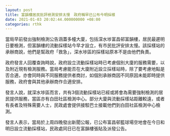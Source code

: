 ```yaml
---
layout: post
title: 富韻樓居民批評檢測安排太慢　政府稱早已公布今明採樣
date: 2021-01-03 20:02:44.000000000 +08:00
categories: rthk
---
```


當局早前發出強制檢測公告涵蓋多幢大廈，包括深水埗富昌邨富韻樓，居民最遲明日要檢測，但富韻樓的流動採樣站今早才設立，有市民批評安排太慢。該採樣站的承辦商說，他們是幫政府「救急」，深水埗區的採樣站原本不是由他們負責。

政府發言人回覆查詢時說，政府設立流動採樣站時已考慮個別大廈的服務需要，以及附近現有檢測服務。當局考慮能否在大廈附近設立採樣站時，除了要考慮地點是否合適，亦會同時與不同服務提供者商討，如個別承辦商因不同原因未能即時提供服務，政府會與其他承辦商作合適安排。

發言人說，就深水埗區而言，共有3個流動採樣站已經或將會為需要強制檢測的居民提供服務，當區亦有白田社區檢測中心。部分大廈與流動採樣站距離較遠，或者有長者及特殊需要人士，民政處會提供接駁巴士接載他們到白田社區檢測中心檢測。

發言人表示，當局於上周四晚發出新聞公報，已公布富昌邨籃球場空地會在今日和明日設立流動採樣站，民政處同日已在富韻樓張貼及派發公告。
